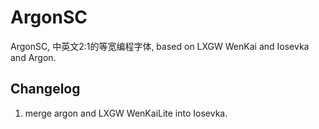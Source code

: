 # ArgonSC
ArgonSC, 中英文2:1的等宽编程字体, based on LXGW WenKai and Iosevka and Argon.

## Changelog
1. merge argon and LXGW WenKaiLite into Iosevka.

